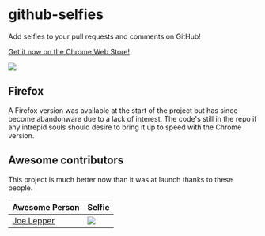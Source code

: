 github-selfies
==============

Add selfies to your pull requests and comments on GitHub!

[Get it now on the Chrome Web Store!](https://chrome.google.com/webstore/detail/github-selfies/ldnpkdnkgkogfnahcnldaedcoadjbkbl)

![](http://i.imgur.com/ynB5qov.png)

## Firefox

A Firefox version was available at the start of the project but has since become abandonware due to a lack of interest. The code's still in the repo if any intrepid souls should desire to bring it up to speed with the Chrome version.

## Awesome contributors

This project is much better now than it was at launch thanks to these people.

Awesome Person | Selfie
-------------- | ------
[Joe Lepper](http://github.com/joeLepper) | ![](https://camo.githubusercontent.com/fe6f151919b83cb46a4598293e3b26df05391d7a/687474703a2f2f692e696d6775722e636f6d2f615a396972764f2e676966)
